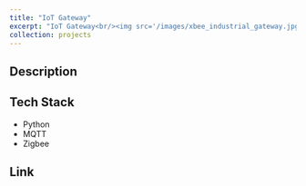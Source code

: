 ```yaml
---
title: "IoT Gateway"
excerpt: "IoT Gateway<br/><img src='/images/xbee_industrial_gateway.jpg'>"
collection: projects
---
```


## Description

## Tech Stack
* Python
* MQTT
* Zigbee

## Link
